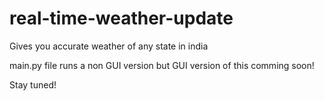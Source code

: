 # real-time-weather-update
Gives you accurate weather of any state in india

main.py file runs a non GUI version but GUI version of this comming soon!

Stay tuned!
